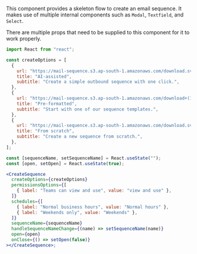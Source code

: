 This component provides a skeleton flow to create an email sequence. It makes use of multiple internal components such as `Modal`, `Textfield`, and `Select`.

There are multiple props that need to be supplied to this component for it to work properly.

```jsx
import React from "react";

const createOptions = [
  {
    url: "https://mail-sequence.s3.ap-south-1.amazonaws.com/download.svg",
    title: "AI-assisted",
    subtitle: "Create a simple outbound sequence with one click.",
  },
  {
    url: "https://mail-sequence.s3.ap-south-1.amazonaws.com/download+(1).svg",
    title: "Pre-formatted",
    subtitle: "Start with one of our sequence templates.",
  },
  {
    url: "https://mail-sequence.s3.ap-south-1.amazonaws.com/download.svg",
    title: "From scratch",
    subtitle: "Create a new sequence from scratch.",
  },
];

const [sequenceName, setSequenceName] = React.useState("");
const [open, setOpen] = React.useState(true);

<CreateSequence
  createOptions={createOptions}
  permissionsOptions={[
    { label: "Teams can view and use", value: "view and use" },
  ]}
  schedules={[
    { label: "Normal business hours", value: "Normal hours" },
    { label: "Weekends only", value: "Weekends" },
  ]}
  sequenceName={sequenceName}
  handleSequenceNameChange={(name) => setSequenceName(name)}
  open={open}
  onClose={() => setOpen(false)}
></CreateSequence>;
```
